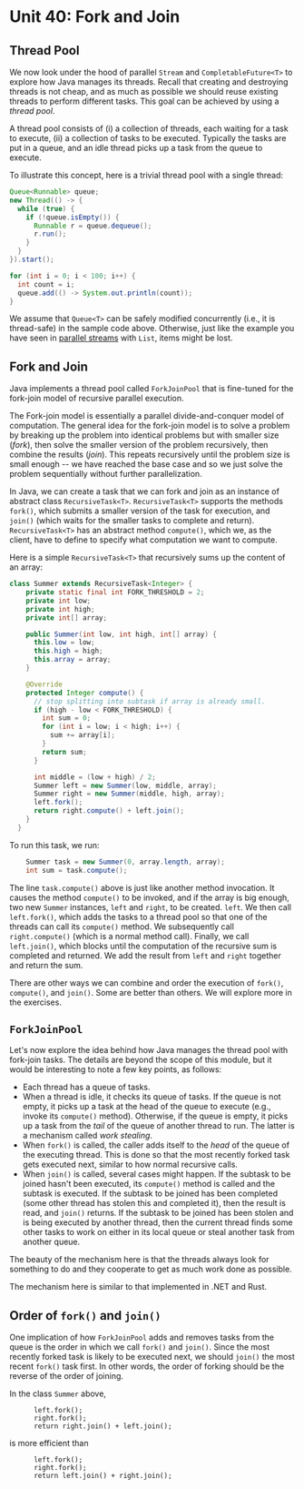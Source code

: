 # Unit 40: Fork and Join

## Thread Pool

We now look under the hood of parallel `Stream` and `CompletableFuture<T>` to explore how Java manages its threads.  Recall that creating and destroying threads is not cheap, and as much as possible we should reuse existing threads to perform different tasks.  This goal can be achieved by using a _thread pool_. 

A thread pool consists of (i) a collection of threads, each waiting for a task to execute, (ii) a collection of tasks to be executed.  Typically the tasks are put in a queue, and an idle thread picks up a task from the queue to execute.

To illustrate this concept, here is a trivial thread pool with a single thread:

```Java
Queue<Runnable> queue;
new Thread(() -> {
  while (true) {
	if (!queue.isEmpty()) {
	  Runnable r = queue.dequeue();
	  r.run();
    }
  }
}).start();

for (int i = 0; i < 100; i++) {
  int count = i;
  queue.add(() -> System.out.println(count));
}
```

We assume that `Queue<T>` can be safely modified concurrently (i.e., it is thread-safe) in the sample code above.  Otherwise, just like the example you have seen in [parallel streams](37-parallel.md) with `List`, items might be lost.

## Fork and Join

Java implements a thread pool called `ForkJoinPool` that is fine-tuned for the fork-join model of recursive parallel execution.  

The Fork-join model is essentially a parallel divide-and-conquer model of computation.  The general idea for the fork-join model is to solve a problem by breaking up the problem into identical problems but with smaller size (_fork_), then solve the smaller version of the problem recursively, then combine the results (_join_).   This repeats recursively until the problem size is small enough -- we have reached the base case and so we just solve the problem sequentially without further parallelization.

In Java, we can create a task that we can fork and join as an instance of abstract class `RecursiveTask<T>`.  `RecursiveTask<T>` supports the methods `fork()`, which submits a smaller version of the task for execution, and `join()` (which waits for the smaller tasks to complete and return).   `RecursiveTask<T>` has an abstract method `compute()`, which we, as the client, have to define to specify what computation we want to compute.

Here is a simple `RecursiveTask<T>` that recursively sums up the content of an array:
```Java
class Summer extends RecursiveTask<Integer> {
    private static final int FORK_THRESHOLD = 2;
    private int low;
    private int high;
    private int[] array;

    public Summer(int low, int high, int[] array) {
      this.low = low;
      this.high = high;
      this.array = array;
    }

    @Override
    protected Integer compute() {
      // stop splitting into subtask if array is already small.
      if (high - low < FORK_THRESHOLD) {
        int sum = 0;
        for (int i = low; i < high; i++) {
          sum += array[i];
        }
        return sum;
      }

      int middle = (low + high) / 2;
      Summer left = new Summer(low, middle, array);
      Summer right = new Summer(middle, high, array);
      left.fork();
      return right.compute() + left.join();
    }
  }
```

To run this task, we run:
```Java
    Summer task = new Summer(0, array.length, array);
    int sum = task.compute();
```

The line `task.compute()` above is just like another method invocation.  It causes the method `compute()` to be invoked, and if the array is big enough, two new `Summer` instances, `left` and `right`, to be created.  `left`.  We then call `left.fork()`, which adds the tasks to a thread pool so that one of the threads can call its `compute()` method.  We subsequently call `right.compute()` (which is a normal method call).  Finally, we call `left.join()`, which blocks until the computation of the recursive sum is completed and returned.  We add the result from `left` and `right` together and return the sum.

There are other ways we can combine and order the execution of `fork()`, `compute()`, and `join()`.  Some are better than others.  We will explore more in the exercises.

## `ForkJoinPool`

Let's now explore the idea behind how Java manages the thread pool with fork-join tasks.  The details are beyond the scope of this module, but it would be interesting to note a few key points, as follows:

- Each thread has a queue of tasks.  
- When a thread is idle, it checks its queue of tasks.  If the queue is not empty, it picks up a task at the head of the queue to execute (e.g., invoke its `compute()` method).  Otherwise, if the queue is empty, it picks up a task from the _tail_ of the queue of another thread to run.  The latter is a mechanism called _work stealing_.
- When `fork()` is called, the caller adds itself to the _head_ of the queue of the executing thread.  This is done so that the most recently forked task gets executed next, similar to how normal recursive calls.
- When `join()` is called, several cases might happen.  If the subtask to be joined hasn't been executed, its `compute()` method is called and the subtask is executed.  If the subtask to be joined has been completed (some other thread has stolen this and completed it), then the result is read, and `join()` returns.  If the subtask to be joined has been stolen and is being executed by another thread, then the current thread finds some other tasks to work on either in its local queue or steal another task from another queue.

The beauty of the mechanism here is that the threads always look for something to do and they cooperate to get as much work done as possible.

The mechanism here is similar to that implemented in .NET and Rust.

## Order of `fork()` and `join()`

One implication of how `ForkJoinPool` adds and removes tasks from the queue is the order in which we call `fork()` and `join()`.  Since the most recently forked task is likely to be executed next, we should `join()` the most recent `fork()` task first.  In other words, the order of forking should be the reverse of the order of joining.  

In the class `Summer` above,
```
      left.fork();
	  right.fork();
      return right.join() + left.join();
```

is more efficient than
```
      left.fork();
	  right.fork();
      return left.join() + right.join();
```
